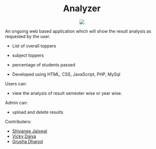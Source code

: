 <div align="center">
	<h1>Analyzer</h1>
	<img src="https://bucket.mlcdn.com/a/1192/1192164/images/c9b0cfe3970c4a7ab4c0b3ac6ce5f57a0b55117b.png">
</div>


An ongoing web based application which will show the result analysis as requested by the user.
- List of overall toppers
- subject toppers
- percentage of students passed

- Developed using HTML, CSS, JavaScript, PHP, MySql



Users can:
* view the analysis of result semester wise or year wise.

Admin can:
* upload and delete results

Contributers:
* [Shivanee Jaiswal](https://github.com/shivaneej)
* [Vicky Daiya](https://github.com/vickydaiya)
* [Grusha Dharod](https://github.com/grushad)
